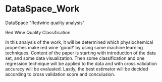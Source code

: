 # DataSpace_Work
DataSpace "Redwine quality analysis"

Red Wine Quality Classification

In this analysis of the work, it will be determined which physiochemical properties make red wine 'good!' by using some machine learning techniques. 
Content of the paper is starting with introduction of the data set, and some data visualization.
Then some classification and one regression technique will be applied to the data and with cross validation accuracy will be evaluated. 
Lastly, the best estimator will be decided according to cross validation score and conculusion.

